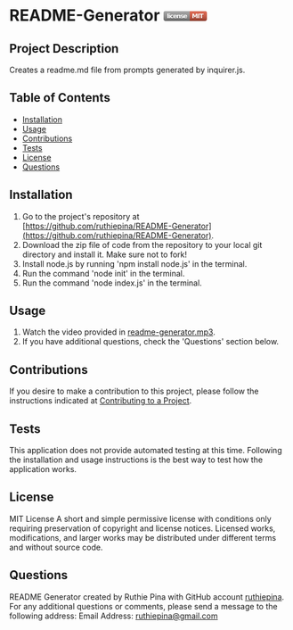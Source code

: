 # README-Generator <svg xmlns="http://www.w3.org/2000/svg" xmlns:xlink="http://www.w3.org/1999/xlink" width="78" height="18" role="img" aria-label="license: MIT"><title>license: MIT</title><linearGradient id="s" x2="0" y2="100%"><stop offset="0"  stop-color="#fff" stop-opacity=".7"/><stop offset=".1" stop-color="#aaa" stop-opacity=".1"/><stop offset=".9" stop-color="#000" stop-opacity=".3"/><stop offset="1"  stop-color="#000" stop-opacity=".5"/></linearGradient><clipPath id="r"><rect width="78" height="18" rx="4" fill="#fff"/></clipPath><g clip-path="url(#r)"><rect width="47" height="18" fill="#9f9f9f"/><rect x="47" width="31" height="18" fill="#e05d44"/><rect width="78" height="18" fill="url(#s)"/></g><g fill="#fff" text-anchor="middle" font-family="Verdana,Geneva,DejaVu Sans,sans-serif" text-rendering="geometricPrecision" font-size="110"><text aria-hidden="true" x="245" y="140" fill="#010101" fill-opacity=".3" transform="scale(.1)" textLength="370">license</text><text x="245" y="130" transform="scale(.1)" fill="#fff" textLength="370">license</text><text aria-hidden="true" x="615" y="140" fill="#010101" fill-opacity=".3" transform="scale(.1)" textLength="210">MIT</text><text x="615" y="130" transform="scale(.1)" fill="#fff" textLength="210">MIT</text></g></svg>
## Project Description
Creates a readme.md file from prompts generated by inquirer.js.
## Table of Contents
-  [Installation](#installation)
-  [Usage](#usage)
-  [Contributions](#contributions)
-  [Tests](#tests)
-  [License](#license)
-  [Questions](#questions)
## Installation
1. Go to the project's repository at [https://github.com/ruthiepina/README-Generator](https://github.com/ruthiepina/README-Generator).
2. Download the zip file of code from the repository to your local git directory and install it. Make sure not to fork!
3. Install node.js by running 'npm install node.js' in the terminal.
4. Run the command 'node init' in the terminal.
5. Run the command 'node index.js' in the terminal.

## Usage
1. Watch the video provided in [readme-generator.mp3](https://drive.google.com/file/d/17cKVbqSvmyxLYdI0wzJXBiijB_rjFkxv/view).
2. If you have additional questions, check the 'Questions' section below.

## Contributions
If you desire to make a contribution to this project, please follow the instructions indicated at [Contributing to a Project](https://docs.github.com/en/get-started/exploring-projects-on-github/contributing-to-a-project).

## Tests
This application does not provide automated testing at this time. Following the installation and usage instructions is the best way to test how the application works.

## License
MIT License
A short and simple permissive license with conditions only requiring preservation of copyright and license notices. Licensed works, modifications, and larger works may be distributed under different terms and without source code.
## Questions
README Generator created by Ruthie Pina with GitHub account [ruthiepina](https://github.com/ruthiepina).
For any additional questions or comments, please send a message to the following address:
Email Address: <ruthiepina@gmail.com>
